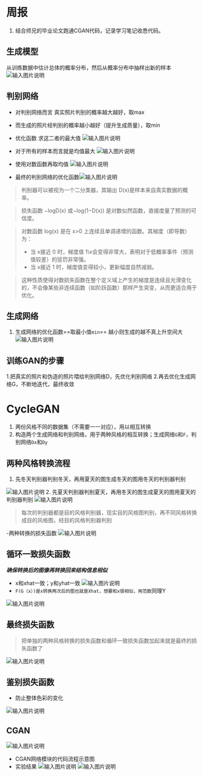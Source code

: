 ﻿# 周报

 1. 结合师兄的毕业论文跑通CGAN代码，记录学习笔记收悉代码。

## 生成模型
从训练数据中估计总体的概率分布，然后从概率分布中抽样出新的样本
![输入图片说明](/imgs/2024-12-04/SstOUvHz8PODtU8L.png)
## 判别网络
 - 对判别网络而言 真实照片判别的概率越大越好，取max
 - 而生成的照片经判别的概率越小越好（提升生成质量），取min
 - 优化函数 求这二者的最大值
 ![输入图片说明](/imgs/2024-12-04/f4WthPm97SpV024D.png)
 
 - 对于所有的样本而言就是均值最大
 ![输入图片说明](/imgs/2024-12-04/H5BdZmwZD4ofdPvZ.png)
 
 - 使用对数函数再取均值
![输入图片说明](/imgs/2024-12-04/aJ8GvbP5DX2Aq0gd.png)
 - 最终的判别网络的优化函数![输入图片说明](/imgs/2024-12-04/dDbKwMzswC6Cp1Eo.png)

>   判别器可以被视为一个二分类器，其输出 D(x)是样本来自真实数据的概率。

>   损失函数 −logD(x) 或−log(1−D(x)) 是对数似然函数，直接度量了预测的可信度。

> 对数函数 log⁡(x) 是在 x>0 上连续且单调递增的函数。其梯度（即导数）为：
> -   当 x接近 0 时，梯度值 1\x会变得非常大，表明对于低概率事件（预测值较差）的惩罚非常强。
> -   当 x接近 1 时，梯度值变得较小，更新幅度自然减弱。

> 这种性质使得对数损失函数在整个定义域上产生的梯度是连续且光滑变化的，不会像某些非连续函数（如阶跃函数）那样产生突变，从而更适合用于优化。
## 生成网络

 1. 生成网络的优化函数==取最小值`min`== 越小则生成的越不真上升空间大
![输入图片说明](/imgs/2024-12-04/Bq0JXVtinqChjhdl.png)
## 训练GAN的步骤
 1.把真实的照片和伪造的照片喂给判别网络D，先优化判别网络
 2.再去优化生成网络G，不断地迭代，最终收敛
 

# CycleGAN

 1. 两份风格不同的数据集（不需要一一对应），用以相互转换
 2. 构造两个生成网络和判别网络，用于两种风格的相互转换；生成网络`G`和`F`，判别网络`Dx`和`Dy`


## 两种风格转换流程

1. 先冬天判别器判别冬天，再用夏天的图生成冬天的图用冬天的判别器判别

![输入图片说明](/imgs/2024-12-04/uDX7H034TBgooSHV.png)
2. 先夏天判别器判别夏天，再用冬天的图生成夏天的图用夏天的判别器判别
![输入图片说明](/imgs/2024-12-04/kkVpWru94qITCPV6.png)

> 每次的判别器都是目的风格判别器，现实目的风格图判别，再不同风格转换成目的风格图，经目的风格判别器判别

 -两种转换的损失函数
 ![输入图片说明](/imgs/2024-12-04/rmA41d092VoGlKYZ.png)
## 循环一致损失函数
***确保转换后的图像再转换回来结构信息相似***
 - x和xhat一致；y和yhat一致
![输入图片说明](/imgs/2024-12-04/wVw8ohugSjP7PeKT.png)
 - `F(G（x）)是x转换两次后的图也就是Xhat，想要和x很相似，用范数`同理Y

![输入图片说明](/imgs/2024-12-04/VOIYkgkt7P92uur7.png)


## 最终损失函数

> 把单独的两种风格转换的损失函数和循环一致损失函数加起来就是最终的损失函数了

![输入图片说明](/imgs/2024-12-04/yXyMu06eOtO6mb54.png)
## 鉴别损失函数

 - 防止整体色彩的变化

![输入图片说明](/imgs/2024-12-04/CjpYYjeL9NXfsep6.png)
## CGAN
![输入图片说明](/imgs/2024-12-04/Md3FsG8AKhbnIfBg.png)

 - CGAN网络模块的代码流程示意图
 - 实验结果
 ![输入图片说明](/imgs/2024-12-04/OjaCbbivJBsOEK1a.png)
![输入图片说明](/imgs/2024-12-04/SuYnEQQ1uQd0wBS9.png)
